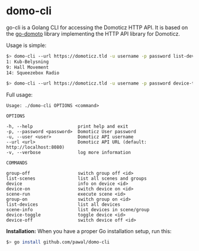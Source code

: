 # domo-cli

go-cli is a Golang CLI for accessing the Domoticz HTTP API. It is based on the [go-domoto](https://github.com/pawal/go-domoto) library implementing the HTTP API library for Domoticz.

Usage is simple:

```sh
$> domo-cli --url https://domoticz.tld -u username -p password list-devices
1: Kub-Belysning
9: Hall Movement
14: Squeezebox Radio

$> domo-cli --url https://domoticz.tld -u username -p password device-toggle 1
```

Full usage:

```
Usage: ./domo-cli OPTIONS <command>

OPTIONS

-h, --help                 print help and exit
-p, --password <password>  Domoticz User password
-u, --user <user>          Domoticz API username
--url <url>                Domoticz API URL (default: http://localhost:8080)
-v, --verbose              log more information

COMMANDS

group-off                  switch group off <id>
list-scenes                list all scenes and groups
device                     info on device <id>
device-on                  switch device on <id>
scene-run                  execute scene <id>
group-on                   switch group on <id>
list-devices               list all devices
scene-info                 list devices in scene/group
device-toggle              toggle device <id>
device-off                 switch device off <id>
```

**Installation:**
When you have a proper Go installation setup, run this:

```sh
$> go install github.com/pawal/domo-cli
```
